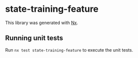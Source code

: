 # state-training-feature

This library was generated with [Nx](https://nx.dev).

## Running unit tests

Run `nx test state-training-feature` to execute the unit tests.
